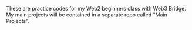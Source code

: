 These are practice codes for my Web2 beginners class with Web3 Bridge. 
My main projects will be contained in a separate repo called "Main Projects".
